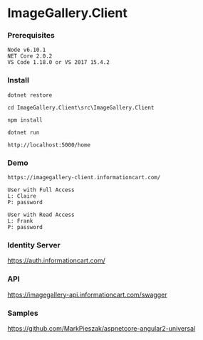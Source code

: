 # ImageGallery.Client

### Prerequisites

```
Node v6.10.1
NET Core 2.0.2
VS Code 1.18.0 or VS 2017 15.4.2
```

### Install

```
dotnet restore

cd ImageGallery.Client\src\ImageGallery.Client

npm install

dotnet run

http://localhost:5000/home
```


### Demo
```
https://imagegallery-client.informationcart.com/

User with Full Access 
L: Claire
P: password

User with Read Access 
L: Frank
P: password

```

### Identity Server 
https://auth.informationcart.com/
      
### API
https://imagegallery-api.informationcart.com/swagger


### Samples   
https://github.com/MarkPieszak/aspnetcore-angular2-universal
